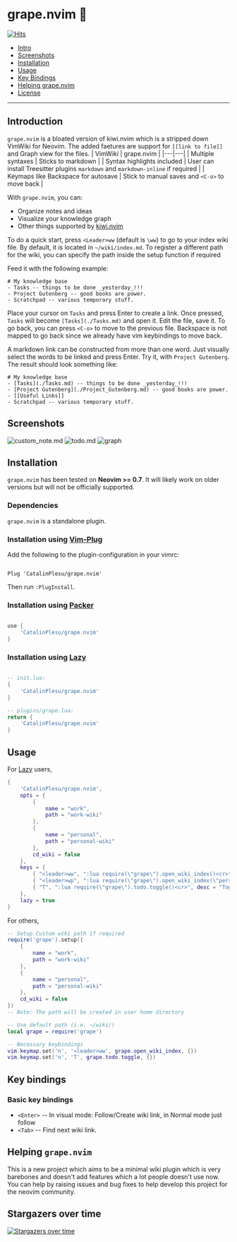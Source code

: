 # grape.nvim 🍇

[![Hits](https://hits.sh/github.com/CatalinPlesu/grape.nvim.svg)](https://hits.sh/github.com/CatalinPlesu/grape.nvim/)

- [Intro](#introduction)
- [Screenshots](#screenshots)
- [Installation](#installation)
- [Usage](#usage)
- [Key Bindings](#key-bindings)
- [Helping grape.nvim](#helping-grapenvim)
- [License](./LICENSE)

----

## Introduction

`grape.nvim` is a bloated version of kiwi.nvim which is a stripped down VimWiki for Neovim. The added faetures are support for `[[link to file]]` and Graph view for the files.
| VimWiki | grape.nvim |
|---|---|
| Multiple syntaxes | Sticks to markdown |
| Syntax highlights included | User can install Treesitter plugins `markdown` and `markdown-inline` if required |
| Keymaps like Backspace for autosave | Stick to manual saves and `<C-o>` to move back |

With `grape.nvim`, you can:

- Organize notes and ideas
- Visualize your knowledge graph
- Other things supported by [kiwi.nvim](https://github.com/serenevoid/kiwi.nvim/)

To do a quick start, press `<Leader>ww` (default is `\ww`) to go to your index
wiki file. By default, it is located in `~/wiki/index.md`.
To register a different path for the wiki, you can specify the path inside the 
setup function if required

Feed it with the following example:

```text
# My knowledge base
- Tasks -- things to be done _yesterday_!!!
- Project Gutenberg -- good books are power.
- Scratchpad -- various temporary stuff.
```

Place your cursor on `Tasks` and press Enter to create a link. Once pressed,
`Tasks` will become `[Tasks](./Tasks.md)` and open it. Edit the file, save it.
To go back, you can press `<C-o>` to move to the previous file. Backspace is not 
mapped to go back since we already have vim keybindings to move back.

A markdown link can be constructed from more than one word. Just visually
select the words to be linked and press Enter. Try it, with `Project Gutenberg`.
The result should look something like:

```text
# My knowledge base
- [Tasks](./Tasks.md) -- things to be done _yesterday_!!!
- [Project Gutenberg](./Project_Gutenberg.md) -- good books are power.
- [[Useful Links]]
- Scratchpad -- various temporary stuff.
```

## Screenshots

![custom_note.md](https://u.cubeupload.com/serenevoid/6JqlpX.png)
![todo.md](https://u.cubeupload.com/serenevoid/6JqlpX.png)
![graph](https://i.imgur.com/p4dqG45.png)

## Installation

`grape.nvim` has been tested on **Neovim >= 0.7**. It will likely work on older
versions but will not be officially supported.

### Dependencies

`grape.nvim` is a standalone plugin.

### Installation using [Vim-Plug](https://github.com/junegunn/vim-plug)

Add the following to the plugin-configuration in your vimrc:

```vim

Plug 'CatalinPlesu/grape.nvim'

```

Then run `:PlugInstall`.

### Installation using [Packer](https://github.com/wbthomason/packer.nvim)

```lua

use {
    'CatalinPlesu/grape.nvim'
}

```

### Installation using [Lazy](https://github.com/folke/lazy.nvim)

```lua

-- init.lua:
{
    'CatalinPlesu/grape.nvim'
}

-- plugins/grape.lua:
return {
    'CatalinPlesu/grape.nvim'
}

```

## Usage

For [Lazy](https://github.com/folke/lazy.nvim) users,
```lua
{
    'CatalinPlesu/grape.nvim',
    opts = {
        {
            name = "work",
            path = "work-wiki"
        },
        {
            name = "personal",
            path = "personal-wiki"
        },
        cd_wiki = false
    },
    keys = {
        { "<leader>ww", ":lua require(\"grape\").open_wiki_index()<cr>", desc = "Open Wiki index" },
        { "<leader>wp", ":lua require(\"grape\").open_wiki_index(\"personal\")<cr>", desc = "Open index of personal wiki" },
        { "T", ":lua require(\"grape\").todo.toggle()<cr>", desc = "Toggle Markdown Task" }
    },
    lazy = true
}
```

For others,
```lua
-- Setup Custom wiki path if required
require('grape').setup({
    {
        name = "work",
        path = "work-wiki"
    },
    {
        name = "personal",
        path = "personal-wiki"
    },
    cd_wiki = false
})
-- Note: The path will be created in user home directory

-- Use default path (i.e. ~/wiki/)
local grape = require('grape')

-- Necessary keybindings
vim.keymap.set('n', '<leader>ww', grape.open_wiki_index, {})
vim.keymap.set('n', 'T', grape.todo.toggle, {})
```

## Key bindings

### Basic key bindings

- `<Enter>` -- In visual mode: Follow/Create wiki link, in Normal mode just follow
- `<Tab>` -- Find next wiki link.

## Helping `grape.nvim`

This is a new project which aims to be a minimal wiki plugin which is very barebones
and doesn't add features which a lot people doesn't use now. You can help by raising issues 
and bug fixes to help develop this project for the neovim community.

## Stargazers over time

[![Stargazers over time](https://starchart.cc/CatalinPlesu/grape.nvim.svg)](https://starchart.cc/CatalinPlesu/grape.nvim)
